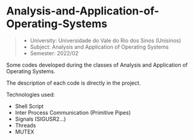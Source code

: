 # Analysis-and-Application-of-Operating-Systems

> - University: Universidade do Vale do Rio dos Sinos (Unisinos)  
> - Subject: Analysis and Application of Operating Systems  
> - Semester: 2022/02  

Some codes developed during the classes of Analysis and Application of Operating Systems.

The description of each code is directly in the project.

Technologies used: 
- Shell Script
- Inter Process Communication (Primitive Pipes)
- Signals (SIGUSR2...)
- Threads
- MUTEX
